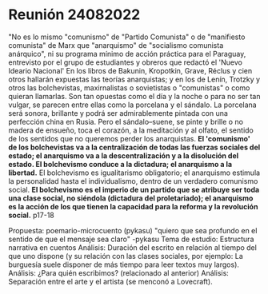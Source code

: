 # Reunión 24082022

"No es lo mismo "comunismo" de "Partido Comunista" o de "manifiesto comunista" de Marx que "anarquismo" de "socialismo comunista anárquico", 
ni su programa mínimo de acción práctica para el Paraguay, entrevisto por el grupo de estudiantes y obreros que redactó el 'Nuevo Ideario Nacional'
En los libros de Bakunin, Kropotkin, Grave, Réclus y cien otros hallarán expuestas las teorías anarquistas; y en los de Lenín, Trotzky y otros las bolchevistas,
maxirnalistas o sovietistas o "comunistas" o como quieran llamarlas.
Son tan opuestas como el día y la noche o para no ser tan vulgar, se parecen entre ellas como la porcelana y el sándalo. La porcelana será sonora, brillante
y podrá ser admirablemente pintada con una perfección china en Rusia. Pero el sándalo–suene, se pinte y brille o no madera de ensueño, toca el corazón,
a la meditación y al olfato, el sentido de los sentidos que no queremos perder los anarquistas. 
**El 'comunismo' de los bolchevistas va a la centralización de todas las fuerzas sociales del estado; el anarquismo va a la descentralización y a la disolución
del estado. El bolchevismo conduce a la dictadura; el anarquismo a la libertad.** El bolchevismo es igualitarismo obligatorio; el anarquismo estimula
la personalidad hasta el individualismo, dentro de un verdadero comunismo social. **El bolchevismo es el imperio de un partido que se atribuye ser toda una 
clase social, no siéndola (dictadura del proletariado); el anarquismo es la acción de los que tienen la capacidad para la reforma y la revolución social.**
p17-18

Propuesta: poemario-microcuento (pykasu)
"quiero que sea profundo en el sentido de que el mensaje sea claro" -pykasu
Tema de estudio: Estructura narrativa en cuentos 
Análisis: Duración del escrito en relación al tiempo del que uno dispone (y su relación con las clases sociales, por ejemplo: La burguesía suele disponer 
de más tiempo para leer textos muy largos). 
Análisis: ¿Para quién escribimos? (relacionado al anterior)
Análisis: Separación entre el arte y el artista (se menconó a Lovecraft).

                                                                                                                                   

